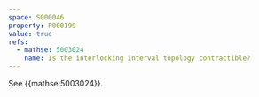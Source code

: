 ```yaml
---
space: S000046
property: P000199
value: true
refs:
  - mathse: 5003024
    name: Is the interlocking interval topology contractible?
---
```


See {{mathse:5003024}}.

